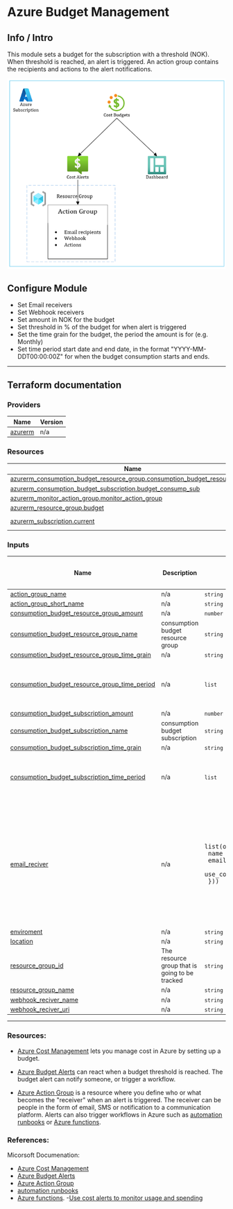 # Azure Budget Management


## Info / Intro 
This module sets a budget for the subscription with a threshold (NOK). When threshold is reached, an alert is triggered. An action group contains the recipients and actions to the alert notifications. 



![2-budget.png](/img/2-budget.png)

## Configure Module

- Set Email receivers 
- Set Webhook receivers 
- Set amount in NOK for the budget
- Set threshold in % of the budget for when alert is triggered
- Set the time grain for the budget, the period the amount is for (e.g. Monthly)
- Set time period start date and end date, in the format "YYYY-MM-DDT00:00:00Z" for when the budget consumption starts and ends.

-----------------------------------------------------------
## Terraform documentation 
### Providers

| Name | Version |
|------|---------|
| <a name="provider_azurerm"></a> [azurerm](#provider\_azurerm) | n/a |


### Resources

| Name | Type |
|------|------|
| [azurerm_consumption_budget_resource_group.consumption_budget_resource_group](https://registry.terraform.io/providers/hashicorp/azurerm/latest/docs/resources/consumption_budget_resource_group) | resource |
| [azurerm_consumption_budget_subscription.budget_consump_sub](https://registry.terraform.io/providers/hashicorp/azurerm/latest/docs/resources/consumption_budget_subscription) | resource |
| [azurerm_monitor_action_group.monitor_action_group](https://registry.terraform.io/providers/hashicorp/azurerm/latest/docs/resources/monitor_action_group) | resource |
| [azurerm_resource_group.budget](https://registry.terraform.io/providers/hashicorp/azurerm/latest/docs/resources/resource_group) | resource |
| [azurerm_subscription.current](https://registry.terraform.io/providers/hashicorp/azurerm/latest/docs/data-sources/subscription) | data source |
### Inputs

| Name | Description | Type | Default | Should Default be changed? |
|------|-------------|------|---------|:--------:|
| <a name="input_action_group_name"></a> [action\_group\_name](#input\_action\_group\_name) | n/a | `string` | `"monitor-action-group"` | yes |
| <a name="input_action_group_short_name"></a> [action\_group\_short\_name](#input\_action\_group\_short\_name) | n/a | `string` | `"budget-mon"` | yes |
| <a name="input_consumption_budget_resource_group_amount"></a> [consumption\_budget\_resource\_group\_amount](#input\_consumption\_budget\_resource\_group\_amount) | n/a | `number` | `100` | no |
| <a name="input_consumption_budget_resource_group_name"></a> [consumption\_budget\_resource\_group\_name](#input\_consumption\_budget\_resource\_group\_name) | consumption budget resource group | `string` | `"consumption-budget-resource-group-base"` | yes |
| <a name="input_consumption_budget_resource_group_time_grain"></a> [consumption\_budget\_resource\_group\_time\_grain](#input\_consumption\_budget\_resource\_group\_time\_grain) | n/a | `string` | `"Monthly"` | no |
| <a name="input_consumption_budget_resource_group_time_period"></a> [consumption\_budget\_resource\_group\_time\_period](#input\_consumption\_budget\_resource\_group\_time\_period) | n/a | `list` | <pre>[<br>  "2022-04-01T00:00:00Z",<br>  "2023-01-01T00:00:00Z"<br>]</pre> | yes |
| <a name="input_consumption_budget_subscription_amount"></a> [consumption\_budget\_subscription\_amount](#input\_consumption\_budget\_subscription\_amount) | n/a | `number` | `10` | yes |
| <a name="input_consumption_budget_subscription_name"></a> [consumption\_budget\_subscription\_name](#input\_consumption\_budget\_subscription\_name) | consumption budget subscription | `string` | `"consumption-budget-subscription-base"` | yes |
| <a name="input_consumption_budget_subscription_time_grain"></a> [consumption\_budget\_subscription\_time\_grain](#input\_consumption\_budget\_subscription\_time\_grain) | n/a | `string` | `"Monthly"` | no |
| <a name="input_consumption_budget_subscription_time_period"></a> [consumption\_budget\_subscription\_time\_period](#input\_consumption\_budget\_subscription\_time\_period) | n/a | `list` | <pre>[<br>  "2022-04-01T00:00:00Z",<br>  "2023-01-01T00:00:00Z"<br>]</pre> | yes |
| <a name="input_email_reciver"></a> [email\_reciver](#input\_email\_reciver) | n/a | <pre>list(object({<br>        name                    = string<br>        email_address           = string<br>        use_common_alert_schema = bool<br>    }))</pre> | <pre>[<br>  {<br>    "email_address": "employee1@test.no",<br>    "name": "employee name 1",<br>    "use_common_alert_schema": true<br>  },<br>  {<br>    "email_address": "employee2@test.no",<br>    "name": "Employee Name 2",<br>    "use_common_alert_schema": true<br>  }<br>]</pre> | yes |
| <a name="input_enviroment"></a> [enviroment](#input\_enviroment) | n/a | `string` | `""` | no |
| <a name="input_location"></a> [location](#input\_location) | n/a | `string` | `"norwayeast"` | no |
| <a name="input_resource_group_id"></a> [resource\_group\_id](#input\_resource\_group\_id) | The resource group that is going to be tracked | `string` | `""` | yes |
| <a name="input_resource_group_name"></a> [resource\_group\_name](#input\_resource\_group\_name) | n/a | `string` | `"budget-monitoring"` | yes |
| <a name="input_webhook_reciver_name"></a> [webhook\_reciver\_name](#input\_webhook\_reciver\_name) | n/a | `string` | `"budget-webhook"` | yes |
| <a name="input_webhook_reciver_uri"></a> [webhook\_reciver\_uri](#input\_webhook\_reciver\_uri) | n/a | `string` | `"https://example_webhook.com/123abc"` | yes |

------------------------------------






### Resources:

- [Azure Cost Management](https://docs.microsoft.com/en-us/azure/cost-management-billing/) lets you manage cost in Azure by setting up a budget. 

- [Azure Budget Alerts](https://docs.microsoft.com/en-us/azure/cost-management-billing/costs/cost-mgt-alerts-monitor-usage-spending) can react when a budget threshold is reached. The budget alert can notify someone, or trigger a workflow.
- [Azure Action Group](https://docs.microsoft.com/en-us/azure/azure-monitor/alerts/action-groups) is a resource where you define who or what becomes the "receiver" when an alert is triggered. The receiver can be people in the form of email, SMS or notification to a communication platform. Alerts can also trigger workflows in Azure such as [automation runbooks](https://docs.microsoft.com/en-us/azure/automation/automation-runbook-types) or [Azure functions](https://docs.microsoft.com/en-us/azure/azure-functions/functions-overview).


### References:

Micorsoft Documenation:
- [Azure Cost Management](https://docs.microsoft.com/en-us/azure/cost-management-billing/) 
- [Azure Budget Alerts](https://docs.microsoft.com/en-us/azure/cost-management-billing/costs/cost-mgt-alerts-monitor-usage-spending) 
- [Azure Action Group](https://docs.microsoft.com/en-us/azure/azure-monitor/alerts/action-groups) 
- [automation runbooks](https://docs.microsoft.com/en-us/azure/automation/automation-runbook-types) 
- [Azure functions](https://docs.microsoft.com/en-us/azure/azure-functions/functions-overview).
-[Use cost alerts to monitor usage and spending](https://docs.microsoft.com/en-us/azure/cost-management-billing/costs/cost-mgt-alerts-monitor-usage-spending)




